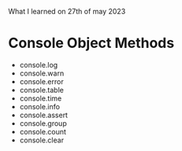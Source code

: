 What I learned on 27th of may 2023

# Console Object Methods
<ul>
  <li>console.log</li>
  <li>console.warn</li>
  <li>console.error</li>
  <li>console.table</li>
  <li>console.time</li>
  <li>console.info</li>
  <li>console.assert</li>
  <li>console.group</li>
  <li>console.count</li>
  <li>console.clear</li>
</ul>